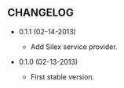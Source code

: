 CHANGELOG
---------

* 0.1.1 (02-14-2013)

  * Add Silex service provider.

* 0.1.0 (02-13-2013)

  * First stable version.
